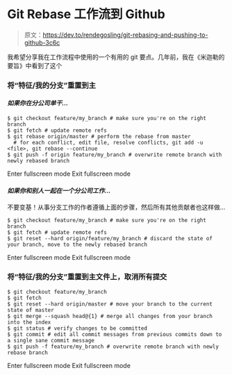 # Git Rebase 工作流到 Github

> 原文：<https://dev.to/rendegosling/git-rebasing-and-pushing-to-github-3c6c>

我希望分享我在工作流程中使用的一个有用的 git 要点。几年前，我在《米迦勒的要旨》中看到了这个

### **将“特征/我的分支”重置到主**

#### *如果你在分公司单干...*

```
$ git checkout feature/my_branch # make sure you're on the right branch
$ git fetch # update remote refs
$ git rebase origin/master # perform the rebase from master
  # for each conflict, edit file, resolve conflicts, git add -u <file>, git rebase --continue
$ git push -f origin feature/my_branch # overwrite remote branch with newly rebased branch 
```

Enter fullscreen mode Exit fullscreen mode

#### *如果你和别人一起在一个分公司工作...*

不要变基！从事分支工作的作者遵循上面的步骤，然后所有其他贡献者也这样做...

```
$ git checkout feature/my_branch # make sure you're on the right branch
$ git fetch # update remote refs
$ git reset --hard origin/feature/my_branch # discard the state of your branch, move to the newly rebased branch 
```

Enter fullscreen mode Exit fullscreen mode

### **将“特征/我的分支”重置到主文件上，取消所有提交**

```
$ git checkout feature/my_branch
$ git fetch
$ git reset --hard origin/master # move your branch to the current state of master
$ git merge --squash head@{1} # merge all changes from your branch into the index
$ git status # verify changes to be committed
$ git commit # edit all commit messages from previous commits down to a single sane commit message
$ git push -f feature/my_branch # overwrite remote branch with newly rebase branch 
```

Enter fullscreen mode Exit fullscreen mode